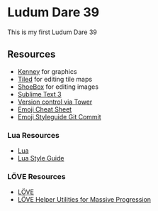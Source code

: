 # Ludum Dare 39

This is my first Ludum Dare 39

## Resources

- [Kenney](https://kenney.nl/) for graphics
- [Tiled](http://www.mapeditor.org/) for editing tile maps
- [ShoeBox](https://renderhjs.net/shoebox/) for editing images
- [Sublime Text 3](https://www.sublimetext.com/)
- [Version control via Tower](https://www.git-tower.com/mac/)
- [Emoji Cheat Sheet](https://www.webpagefx.com/tools/emoji-cheat-sheet/)
- [Emoji Styleguide Git Commit](https://github.com/slashsBin/styleguide-git-commit-message)

### Lua Resources

- [Lua](https://www.lua.org/)
- [Lua Style Guide](http://lua-users.org/wiki/LuaStyleGuide)

### LÖVE Resources

- [LÖVE](https://love2d.org/)
- [LÖVE Helper Utilities for Massive Progression](https://github.com/vrld/hump)
